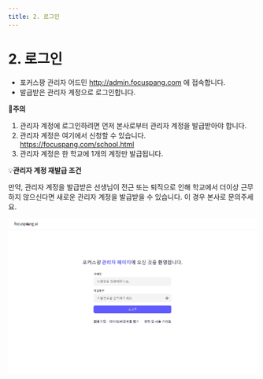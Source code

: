 ```yaml
---
title: 2. 로그인
---
```


# 2. 로그인

- 포커스팡 관리자 어드민 http://admin.focuspang.com 에 접속합니다.
- 발급받은 관리자 계정으로 로그인합니다.

🚨**주의**

1. 관리자 계정에 로그인하려면 먼저 본사로부터 관리자 계정을 발급받아야 합니다.
2. 관리자 계정은 여기에서 신청할 수 있습니다. https://focuspang.com/school.html
3. 관리자 계정은 한 학교에 1개의 계정만 발급됩니다.

💡**관리자 계정 재발급 조건**

만약, 관리자 계정을 발급받은 선생님이 전근 또는 퇴직으로 인해 학교에서 더이상 근무하지 않으신다면 새로운 관리자 계정을 발급받을 수 있습니다. 이 경우 본사로 문의주세요.

![](/img/mag_1-2.jpg)
